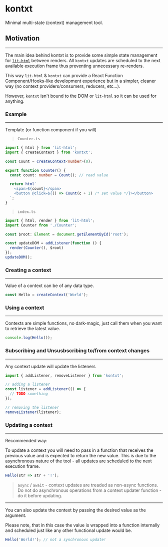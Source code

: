 # kontxt

Minimal multi-state (context) management tool.

## Motivation

---
The main idea behind kontxt is to provide some simple state management for [`lit-html`](https://lit-html.polymer-project.org/guide) between renders. All `kontxt` updates are scheduled to the next available execution frame thus preventing unnecessary re-renders.

This way `lit-html` & `kontxt` can provide a React Function Component/Hooks-like development experience but in a simpler, cleaner way (no context providers/consumers, reducers, etc...).

However, `kontxt` isn't bound to the DOM or `lit-html` so it can be used for anything.

### Example

---
Template (or function component if you will)

> `Counter.ts`

```ts
import { html } from 'lit-html';
import { createContext } from 'kontxt';

const Count = createContext<number>(0);

export function Counter() {
  const count: number = Count(); // read value

  return html`
    <span>${count}</span>
    <button @click=${() => Count(c + 1) /* set value */}></button>
  `;
}
```

> `index.ts`

```ts
import { html, render } from 'lit-html';
import Counter from './Counter';

const $root: Element = document.getElementById('root');

const updateDOM = addListener(function () {
  render(Counter(), $root)
});
updateDOM();

```

### Creating a context

---
Value of a context can be of any data type.

```ts
const Hello = createContext('World');
```

### Using a context

---
Contexts are simple functions, no dark-magic, just call them when you want to retrieve the latest value.

```ts
console.log(Hello());
```

### Subscribing and Unsusbscribing to/from context changes

---
Any context update will update the listeners

```js
import { addListener, removeListener } from 'kontxt';

// adding a listener
const listener = addListener(() => {
  // TODO something
});

// removing the listener
removeListener(listener);
```

### Updating a context

---
Recommended way:

To update a context you will need to pass in a function that receives the previous value and is expected to return the new value. This is due to the asynchronous nature of the tool - all updates are scheduled to the next execution frame.

```ts
Hello(str => str + '!');
```

> `async` / `await` - context updates are treaded as non-async functions. Do not do asynchronous operations from a context updater function - do it before updating.

---

You can also update the context by passing the desired value as the argument.

Please note, that in this case the value is wrapped into a function internally and scheduled just like any other functional update would be.

```ts
Hello('World!'); // not a synchronous update!
```
